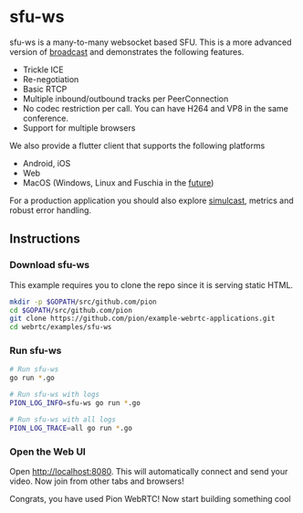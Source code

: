 # sfu-ws

sfu-ws is a many-to-many websocket based SFU. This is a more advanced version of [broadcast](https://github.com/pion/webrtc/tree/master/examples/broadcast)
and demonstrates the following features.

* Trickle ICE
* Re-negotiation
* Basic RTCP
* Multiple inbound/outbound tracks per PeerConnection
* No codec restriction per call. You can have H264 and VP8 in the same conference.
* Support for multiple browsers

We also provide a flutter client that supports the following platforms

* Android, iOS
* Web
* MacOS (Windows, Linux and Fuschia in the [future](https://github.com/flutter-webrtc/flutter-webrtc#functionality))

For a production application you should also explore [simulcast](https://github.com/pion/webrtc/tree/master/examples/simulcast),
metrics and robust error handling.

## Instructions

### Download sfu-ws

This example requires you to clone the repo since it is serving static HTML.

```sh
mkdir -p $GOPATH/src/github.com/pion
cd $GOPATH/src/github.com/pion
git clone https://github.com/pion/example-webrtc-applications.git
cd webrtc/examples/sfu-ws
```

### Run sfu-ws

```sh
# Run sfu-ws
go run *.go

# Run sfu-ws with logs
PION_LOG_INFO=sfu-ws go run *.go

# Run sfu-ws with all logs
PION_LOG_TRACE=all go run *.go
```

### Open the Web UI

Open [http://localhost:8080](http://localhost:8080). This will automatically connect and send your video. Now join from other tabs and browsers!

Congrats, you have used Pion WebRTC! Now start building something cool
